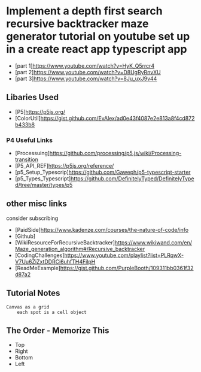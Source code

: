 # Implement a depth first search recursive backtracker maze generator tutorial on youtube set up in a create react app typescript app

* [part 1]https://www.youtube.com/watch?v=HyK_Q5rrcr4
* [part 2]https://www.youtube.com/watch?v=D8UgRyRnvXU
* [part 3]https://www.youtube.com/watch?v=8Ju_uxJ9v44

## Libaries Used 

* [P5]https://p5js.org/
* [ColorUtil]https://gist.github.com/EvAlex/ad0e43f4087e2e813a8f4cd872b433b8

### P4 Useful Links
* [Processuing]https://github.com/processing/p5.js/wiki/Processing-transition
* [P5_API_REF]https://p5js.org/reference/
* [p5_Setup_Typescrip]https://github.com/Gaweph/p5-typescript-starter
* [p5_Types_Typescript]https://github.com/DefinitelyTyped/DefinitelyTyped/tree/master/types/p5


## other misc links

consider subscribing

* [PaidSide]https://www.kadenze.com/courses/the-nature-of-code/info
* [Github]
* [WikiResourceForRecursiveBacktracker]https://www.wikiwand.com/en/Maze_generation_algorithm#/Recursive_backtracker
* [CodingChallenges]https://www.youtube.com/playlist?list=PLRqwX-V7Uu6ZiZxtDDRCi6uhfTH4FilpH
* [ReadMeExample]https://gist.github.com/PurpleBooth/109311bb0361f32d87a2

## Tutorial Notes

```
Canvas as a grid
    each spot is a cell object

```
## The Order - Memorize This

* Top 
* Right
* Bottom
* Left